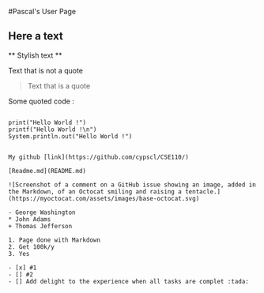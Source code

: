 #Pascal's User Page

## Here a text

** Stylish text ** 

Text that is not a quote

> Text that is a quote



Some quoted code :

```

print("Hello World !")
printf("Hello World !\n")
System.println.out("Hello World !")


My github [link](https://github.com/cypscl/CSE110/)

[Readme.md](README.md)

![Screenshot of a comment on a GitHub issue showing an image, added in the Markdown, of an Octocat smiling and raising a tentacle.](https://myoctocat.com/assets/images/base-octocat.svg)

- George Washington
* John Adams
+ Thomas Jefferson

1. Page done with Markdown
2. Get 100k/y
3. Yes

- [x] #1
- [] #2
- [] Add delight to the experience when all tasks are complet :tada: